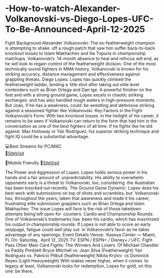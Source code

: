 # -How-to-watch-Alexander-Volkanovski-vs-Diego-Lopes-UFC-To-Be-Announced-April-12-2025

Fight Background
Alexander Volkanovski: The ex-featherweight champion is attempting to shake off a rough patch that saw him suffer back-to-back knockout losses to Islam Makhachev and Ilia Topuria in championship matchups. Volkanovski’s 14-month absence to heal and refocus will end, as he will look to regain control of the featherweight division. One of the most technically sound fighters in MMA history, Volkanovski is known for his striking accuracy, distance management and effectiveness against grappling threats.
Diego Lopes: Lopes has quickly climbed the featherweight ladder, landing a title shot after taking out elite level contenders such as Brian Ortega and Dan Ige. A powerful finisher on the feet and with a strong ground game, Lopes excels in chaotic striking exchanges and has also handled rough waters in high-pressure moments. But João, if he has a weakness, could be wrestling and defensive striking against a seasoned fighter like Volkanovski.
Key Factors in the Fight
Volkanovski’s Form: With two knockout losses in the twilight of his career, it remains to be seen if Volkanovski can return to the form that had him in the conversation as one of the best fighters of all time. If he fights like he did against Max Holloway or Yair Rodriguez, his superior striking technique and fight IQ could be a substantial advantage.

💻Best Streams for PC/MAC  
🔴[SiteVisit](https://tinyurl.com/GithubUFC)

📲Mobile  Friendly
🔴[SiteVisit](https://tinyurl.com/GithubUFC)


The Power and Aggression of Lopes: Lopes holds serious power in his hands and a fair amount of unpredictability. His ability to overwhelm opponents early is a threat to Volkanovski, too, considering the Australian has been knocked out recently.
The Ground Game Dynamic: Lopes does his best work with submissions on top of shots and scrambles, but Volkanovski has, throughout the years, taken that awareness and made it his career, frustrating elite submission grapplers such as Brian Ortega and Islam Makhachev. The issue Lopes will face is the risk of those takedown attempts being left open for counters.
Cardio and Championship Rounds: One of Volkanovski’s trademarks has been his cardio, which has maximized his output in championship rounds. If Lopes is not able to score an early stoppage, fatigue could well play out in Volkanovski’s favor as he takes advantage of any openings.
Event Details
Venue: Kaseya Center — Miami, FL
On: Saturday, April 12, 2025
TV: ESPN / ESPN+ / Disney+ / UFC Fight Pass
Other Main Card Fights:
The Winners And Losers Of Michael Chandler vs Paddy Pimblett
Bryce Mitchell vs Jean Silva (Featherweight)
Yair Rodriguez vs. Patricio Pitbull (featherweight)
Nikita Krylov vs Dominick Reyes (Light Heavyweight)
With stakes never higher, when it comes to legacy at least, Volkanovski looks for redemption, Lopes for gold, on this one: be there.
